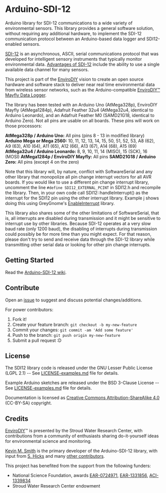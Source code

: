 Arduino-SDI-12
==============

Arduino library for SDI-12 communications to a wide variety of environmental sensors. This library provides a general software solution, without requiring any additional hardware, to implement the SDI-12 communication protocol between an Arduino-based data logger and SDI12-enabled sensors.

[SDI-12](http://www.sdi-12.org/) is an asynchronous, ASCII, serial communications protocol that was developed for intelligent sensory instruments that typically monitor environmental data. [Advantages of SDI-12](http://en.wikipedia.org/wiki/SDI-12) include the ability to use a single available data channel for many sensors.

This project is part of the [EnviroDIY](http://envirodiy.org/) vision to create an open source hardware and software stack to deliver near real time environmental data from wireless sensor networks, such as the Arduino-compatible [EnviroDIY™ Mayfly Data Logger](http://envirodiy.org/mayfly/).

The library has been tested with an Arduino Uno (AtMega328p), EnviroDIY Mayfly (AtMega1284p), Adafruit Feather 32u4 (AtMega32u4, identical to Arduino Leonardo), and an Adafruit Feather M0 (SAMD21G18, identical to Arduino Zero).  Not all pins are usable on all boards.  These pins will work on those processors:

**AtMega328p / Arduino Uno:** 	All pins (pins 8 - 13 in modified library)
**Arduino Mega or Mega 2560:** 10, 11, 12, 13, 14, 15, 50, 51, 52, 53, A8 (62), A9 (63), A10 (64), A11 (65), A12 (66), A13 (67), A14 (68), A15 (69)
**AtMega32u4 / Arduino Leonardo:** 8, 9, 10, 11, 14 (MISO), 15 (SCK), 16 (MOSI)
**AtMega1284p / EnviroDIY Mayfly:**  All pins
**SAMD21G18 / Arduino Zero:**  All pins (except 4 on the zero)

Note that this library will, by nature, conflict with SoftwareSerial and any other library that monopolize all pin change interrupt vectors for all AVR boards.  If you would like to use a different pin change interrupt library, uncomment the line ```#define SDI12_EXTERNAL_PCINT``` in SDI12.h and recompile the library.  Then, in your own code call SDI12::handleInterrupt() as the interrupt for the SDI12 pin using the other interrupt library.  Example j shows doing this using GreyGnome's [EnableInterrupt](https://github.com/GreyGnome/EnableInterrupt) library.

This library also shares some of the other limitations of SoftwareSerial, that is, all interrupts are disabled during transmission and it might be sensitive to interrupt use by other libraries.  Because SDI-12 operates at a very slow baud rate (only 1200 baud), the disabling of interrupts during transmission could possibly be for more time than you might expect.  For that reason, please don't try to send and receive data through the SDI-12 library while transmitting other serial data or looking for other pin change interrupts.

## Getting Started

Read the [Arduino-SDI-12 wiki](https://github.com/StroudCenter/Arduino-SDI-12/wiki).

## Contribute
Open an [issue](https://github.com/EnviroDIY/Arduino-SDI-12/issues) to suggest and discuss potential changes/additions.

For power contributors:

1. Fork it!
2. Create your feature branch: `git checkout -b my-new-feature`
3. Commit your changes: `git commit -am 'Add some feature'`
4. Push to the branch: `git push origin my-new-feature`
5. Submit a pull request :D


## License
The SDI12 library code is released under the GNU Lesser Public License (LGPL 2.1) -- See [LICENSE-examples.md](https://github.com/EnviroDIY/Arduino-SDI-12/blob/master/LICENSE) file for details.

Example Arduino sketches are released under the BSD 3-Clause License -- See [LICENSE-examples.md](https://github.com/EnviroDIY/Arduino-SDI-12/blob/master/LICENSE.md) file for details.

Documentation is licensed as [Creative Commons Attribution-ShareAlike 4.0](https://creativecommons.org/licenses/by-sa/4.0/) (CC-BY-SA) copyright.

## Credits
[EnviroDIY](http://envirodiy.org/)™ is presented by the Stroud Water Research Center, with contributions from a community of enthusiasts sharing do-it-yourself ideas for environmental science and monitoring.

[Kevin M. Smith](https://github.com/Kevin-M-Smith) is the primary developer of the Arduino-SDI-12 library, with input from [S. Hicks](https://github.com/s-hicks2) and many [other contributors](https://github.com/EnviroDIY/Arduino-SDI-12/graphs/contributors).

This project has benefited from the support from the following funders:

* National Science Foundation, awards [EAR-0724971](http://www.nsf.gov/awardsearch/showAward?AWD_ID=0724971), [EAR-1331856](http://www.nsf.gov/awardsearch/showAward?AWD_ID=1331856), [ACI-1339834](http://www.nsf.gov/awardsearch/showAward?AWD_ID=1339834)
* Stroud Water Research Center endowment
